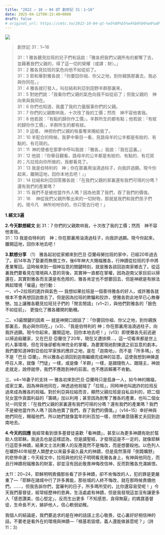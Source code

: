 ```yaml
---
title: "2022 – 10 – 04 QT 創世記 31：1~16"
date: 2025-04-12T00:15:48+0800
draft: false
# original_url: https://cmtc.tw/2022-10-04-qt-%e5%89%b5%e4%b8%96%e8%a8%98-31%ef%bc%9a116
---
```


![](/images/qt.jpg)
> 創世記 31：1\~16
>
> 31：1 雅各聽見拉班的兒子們有話說：「雅各把我們父親所有的都奪了去，並藉著我們父親的，得了這一切的榮耀（或譯：財）。」  
> 31：2 雅各見拉班的氣色向他不如從前了。  
> 31：3 耶和華對雅各說：「你要回你祖、你父之地，到你親族那裏去，我必與你同在。」  
> 31：4 雅各就打發人，叫拉結和利亞到田野羊群那裏來，  
> 31：5 對她們說：「我看你們父親的氣色向我不如從前了；但我父親的　神向來與我同在。  
> 31：6 你們也知道，我盡了我的力量服事你們的父親。  
> 31：7 你們的父親欺哄我，十次改了我的工價；然而　神不容他害我。  
> 31：8 他若說：『有點的歸你作工價』，羊群所生的都有點；他若說：『有紋的歸你作工價』，羊群所生的都有紋。  
> 31：9 這樣， 神把你們父親的牲畜奪來賜給我了。  
> 31：10 羊配合的時候，我夢中舉目一看，見跳母羊的公羊都是有紋的、有點的、有花斑的。  
> 31：11  神的使者在那夢中呼叫我說：『雅各。』我說：『我在這裏。』  
> 31：12 他說：『你舉目觀看，跳母羊的公羊都是有紋的、有點的、有花斑的；凡拉班向你所做的，我都看見了。  
> 31：13 我是伯特利的　神；你在那裏用油澆過柱子，向我許過願。現今你起來，離開這地，回你本地去吧！』」  
> 31：14 拉結和利亞回答雅各說：「在我們父親的家裏還有我們可得的分嗎？還有我們的產業嗎？  
> 31：15 我們不是被他當作外人嗎？因為他賣了我們，吞了我們的價值。  
> 31：16 　神從我們父親所奪出來的一切財物，那就是我們和我們孩子們的。現今凡　神所吩咐你的，你只管去行吧！」

**1.經文3遍**

**2.今天默想經文**
創 31：7 你們的父親欺哄我，十次改了我的工價；然而　神不容他害我。  
31：13 我是伯特利的　神；你在那裏用油澆過柱子，向我許過願。現今你起來，離開這地，回你本地去吧！

**3.默想分享**
（1） 雅各起初從家鄉來到巴旦‧亞蘭母舅拉班的家中，已經20年過去了。前14年為了娶妻而無償工作，後6年神大大賜福雅各，行神蹟從拉班的手中將產業奪回。這時候來到一個神旨意的關鍵時刻，就是雅各該回迦南家鄉去了。從這裏我們要看見在環境與人意的背後，其實神一直都在掌權，因為迦南父家目前以掃還在，其實對雅各而言還是有危險的，雅各肯定也不想要回去，但是神總是有辦法興起環境「催逼」他行動：  
一、v1\~2拉班的詭詐與氣色 — 我想如果拉班是一個善待雅各的好人，或許雅各就根本不會再想回迦南去了。但是因為拉班的欺騙和狡詐，使雅各對此地早已心無眷戀。加上讓雅各聽見拉班兒子們的「閒言閒語」（v1\~2），與他們對雅各的「臉色不如從前」， 更強化了雅各離開的動機。

二、v3最關鍵的因素 — 就是神開口說話了：「你要回你祖、你父之地，到你親族那裏去，我必與你同在。」（v3）、「我是伯特利的 神；你在那裏用油澆過柱子，向我許過願。現今你起來，離開這地，回你本地去吧！」（v13）即使雅各先前逃避以掃追殺離家，又在巴旦‧亞蘭住了20年，現在又遭排擠…，這一切看來都是世上的人事環境，但在背後卻都有神完全的掌權，為要實現祂對揀選之前旨意的劇本。我們要知道神對亞伯拉罕家族的應許之地，是在「迦南地」，而不是「所多瑪」，也不是「巴旦‧亞蘭」，所以雅各必須回到迦南繼續完成神的旨意。這使我想到神揀選呼召人來，就像「門徒」一樣，或是像「羊群」一樣，是跟隨牧人、跟隨主，神說走就走，說停就停，我們不應跑到神的前面，也不應該賴著不肯動。

三、v4\~16妻子的支持 — 雅各初來到巴旦‧亞蘭時只是孤身一人，如今神的賜福，成家立業。因為神與他同在，神透過他祝福了「拉班」，同時神也叫詭詐的拉班反過來成為雅各的祝福。對於利亞與拉結而言，顯然父親拉班是自私自利的，把二個兒女當作貪圖利益的「籌碼」加以利用；甚至因為剝奪了雅各的產業，也叫二個女兒一同受苦：「在我們父親的家裏還有我們可得的分嗎？還有我們的產業嗎？我們不是被他當作外人嗎？因為他賣了我們，吞了我們的價值。」（v14\~15）幸好神與她們同在，賜福他們，所以她們就像當年的利百加一樣，欣然樂意隨著丈夫回到迦南地去。

**4.今天的回應**
我經常看到很多基督徒喜歡「看神蹟」，甚至以為更多神蹟有助於幫助人信耶穌。我過去也是這樣認為，但是讀聖經，才發現這是不一定的，就像耶穌行這麼多神蹟，結果文士法利賽人的反應竟然不是悔改，而是想要殺他。以色列人在曠野40年經歷人類歷史以來最多最久最大的神蹟，但是竟然落得「倒斃曠野」的悲慘命運；今天經文中，拉班與他的兒子明明看見雅各身上，有神與他同在，而且行神蹟祝福雅各的財富，卻並沒有因此敬畏神悔改信神，反而對雅各充滿嫉恨。

太11：20\~24，耶穌明明責備那些看了許多神蹟，卻不肯悔改的人，犯的罪是更嚴重了—「耶穌在諸城中行了許多異能，那些城的人終不悔改，就在那時候責備他們，……，但我告訴你們，當審判的日子，所多瑪所受的，比你還容易受呢！」今天我們基督徒，經常經歷神的恩典，生活處處有神蹟，但是我發現這並沒有讓更多人「感恩讚美，信心堅定」，反而生出更多「不知感恩、貪得無厭」的媽寶基督徒，生命長不大，嫉妒他人，信心軟弱幼稚。

我個人的結論是，我們要追求的是在神的話語上忠心敬畏，從心裏好好相信神的話，不要老是看外在的環境與神蹟—「根基若毀壞，義人還能做甚麼呢？」（詩11：3）

